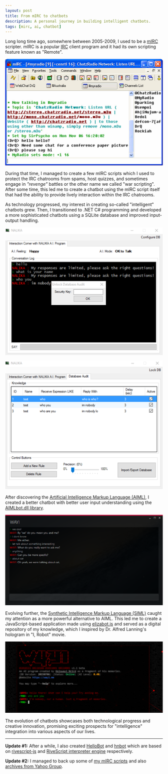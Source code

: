 ```yaml
---
layout: post
title: From mIRC to chatbots
description: A personal journey in building intelligent chatbots.
tags: [mirc, ai, chatbot]
---
```


Long long time ago, somewhere between 2005-2009, I used to be a [mIRC](http://www.mirc.com) scripter. mIRC is a popular [IRC](https://en.wikipedia.org/wiki/Internet_Relay_Chat) client program and it had its own scripting feature known as "Remote".

![mIRC GUI](/assets/post-images/mirc1.jpg)

During that time, I managed to create a few mIRC scripts which I used to protect the IRC chatrooms from spams, host quizzes, and sometimes engage in _"revenge"_ battles or the other name we called "war scripting". After some time, this led me to create a chatbot using the mIRC script itself that had the ability to provide lively interaction within the IRC chatrooms.

As technology progressed, my interest in creating so-called "intelligent" chatbots grew. Then, I transitioned to .NET C# programming and developed a more sophisticated chatbots using a SQLite database and improved input-output handling.

![NALIKA GUI #1](/assets/post-images/nalika-app1.png)

![NALIKA GUI #2](/assets/post-images/nalika-app2.png)

After discovering the [Artificial Intelligence Markup Language (AIML)](http://www.alicebot.org/aiml.html), I created a better chatbot with better user input understanding using the [AIMLbot.dll library](http://aimlbot.sourceforge.net).

![WAYI GUI](/assets/post-images/wayi-app.png)

Evolving further, the [Synthetic Intelligence Markup Language (SIML)](http://simlbot.com/) caught my attention as a more powerful alternative to AIML. This led me to create a JavaScript-based application made using [elizabot.js](http://www.masswerk.at/elizabot) and served as a digital repository of my knowledge, which I inspired by Dr. Alfred Lanning's hologram in "I, Robot" movie.

![W4Y1 GUI](/assets/post-images/w4y1-app.png)

The evolution of chatbots showcases both technological progress and creative innovation, promising exciting prospects for "intelligence" integration into various aspects of our lives.

---

**Update #1:** After a while, I also created [HelloBot](https://github.com/heiswayi/hellobot) and [hnbot](https://github.com/heiswayi/hnbot) which are based on [rivescript-js](https://github.com/aichaos/rivescript-js) and [RiveScript interpreter engine](http://www.rivescript.com/) respectively.

**Update #2:** I managed to back up some of [my mIRC scripts](https://github.com/heiswayi/mirc-archive/tree/main/mIRC-Scripts) and also [archives from Yahoo Group](https://github.com/heiswayi/mirc-archive/tree/main/mIRC-YahooGroup-Archives-2005).
